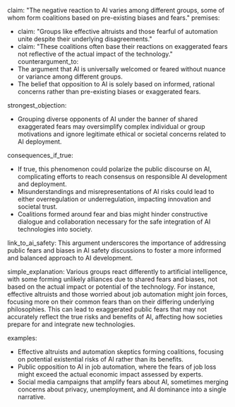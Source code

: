 claim: "The negative reaction to AI varies among different groups, some of whom form coalitions based on pre-existing biases and fears."
premises:
  - claim: "Groups like effective altruists and those fearful of automation unite despite their underlying disagreements."
  - claim: "These coalitions often base their reactions on exaggerated fears not reflective of the actual impact of the technology."
counterargument_to:
  - The argument that AI is universally welcomed or feared without nuance or variance among different groups.
  - The belief that opposition to AI is solely based on informed, rational concerns rather than pre-existing biases or exaggerated fears.

strongest_objection:
  - Grouping diverse opponents of AI under the banner of shared exaggerated fears may oversimplify complex individual or group motivations and ignore legitimate ethical or societal concerns related to AI deployment.

consequences_if_true:
  - If true, this phenomenon could polarize the public discourse on AI, complicating efforts to reach consensus on responsible AI development and deployment.
  - Misunderstandings and misrepresentations of AI risks could lead to either overregulation or underregulation, impacting innovation and societal trust.
  - Coalitions formed around fear and bias might hinder constructive dialogue and collaboration necessary for the safe integration of AI technologies into society.

link_to_ai_safety:
  This argument underscores the importance of addressing public fears and biases in AI safety discussions to foster a more informed and balanced approach to AI development.

simple_explanation:
  Various groups react differently to artificial intelligence, with some forming unlikely alliances due to shared fears and biases, not based on the actual impact or potential of the technology. For instance, effective altruists and those worried about job automation might join forces, focusing more on their common fears than on their differing underlying philosophies. This can lead to exaggerated public fears that may not accurately reflect the true risks and benefits of AI, affecting how societies prepare for and integrate new technologies.

examples:
  - Effective altruists and automation skeptics forming coalitions, focusing on potential existential risks of AI rather than its benefits.
  - Public opposition to AI in job automation, where the fears of job loss might exceed the actual economic impact assessed by experts.
  - Social media campaigns that amplify fears about AI, sometimes merging concerns about privacy, unemployment, and AI dominance into a single narrative.